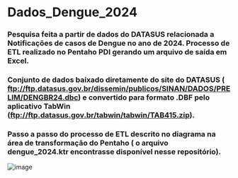 # Dados_Dengue_2024
### Pesquisa feita a partir de dados do DATASUS relacionada a Notificações de casos de Dengue no ano de 2024. Processo de ETL realizado no Pentaho PDI gerando um arquivo de saída em Excel.

### Conjunto de dados baixado diretamente do site do DATASUS ( ftp://ftp.datasus.gov.br/dissemin/publicos/SINAN/DADOS/PRELIM/DENGBR24.dbc) e convertido para formato .DBF pelo aplicativo TabWin (ftp://ftp.datasus.gov.br/tabwin/tabwin/TAB415.zip).

### Passo a passo do processo de ETL descrito no diagrama na área de transformação do Pentaho ( o arquivo dengue_2024.ktr encontrasse disponível nesse repositório).


![image](https://github.com/jrafael23/Dados_Dengue_2024/assets/130203423/301a85cd-895e-4c79-877f-a6a176e6a1a0)
